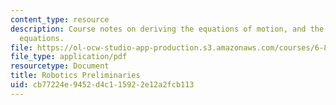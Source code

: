 ```yaml
---
content_type: resource
description: Course notes on deriving the equations of motion, and the manipulator
  equations.
file: https://ol-ocw-studio-app-production.s3.amazonaws.com/courses/6-832-underactuated-robotics-spring-2009/cb77224e9452d4c115922e12a2fcb113_MIT6_832s09_read_appA.pdf
file_type: application/pdf
resourcetype: Document
title: Robotics Preliminaries
uid: cb77224e-9452-d4c1-1592-2e12a2fcb113
---
```

